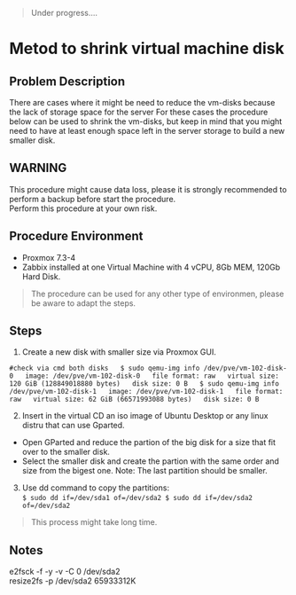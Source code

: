 
> Under progress....

# Metod to shrink virtual machine disk

## Problem Description
There are cases where it might be need to reduce the vm-disks because the lack of storage space for the server
For these cases the procedure below can be used to shrink the vm-disks, but keep in mind that you might need to have 
at least enough space left in the server storage to build a new smaller disk.

## WARNING
This procedure might cause data loss, please it is strongly recommended to perform a backup before start the procedure.  
Perform this procedure at your own risk.

## Procedure Environment
- Proxmox 7.3-4
- Zabbix installed at one Virtual Machine with 4 vCPU, 8Gb MEM, 120Gb Hard Disk.

> The procedure can be used for any other type of environmen, please be aware to adapt the steps.

## Steps

1. Create a new disk with smaller size via Proxmox GUI.  

`#check via cmd both disks  
$ sudo qemu-img info /dev/pve/vm-102-disk-0  
image: /dev/pve/vm-102-disk-0  
file format: raw  
virtual size: 120 GiB (128849018880 bytes)  
disk size: 0 B  
$ sudo qemu-img info /dev/pve/vm-102-disk-1  
image: /dev/pve/vm-102-disk-1  
file format: raw  
virtual size: 62 GiB (66571993088 bytes)  
disk size: 0 B`  

2. Insert in the virtual CD an iso image of Ubuntu Desktop or any linux distru that can use Gparted.  
- Open GParted and reduce the partion of the big disk for a size that fit over to the smaller disk.  
- Select the smaller disk and create the partion with the same order and size from the bigest one. Note: The last partition should be smaller.  

3. Use dd command to copy the partitions:  
`$ sudo dd if=/dev/sda1 of=/dev/sda2
$ sudo dd if=/dev/sda2 of=/dev/sda2`
> This process might take long time.

## Notes
e2fsck -f -y -v -C 0 /dev/sda2  
resize2fs -p /dev/sda2 65933312K

